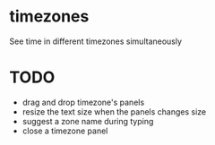 # timezones
See time in different timezones simultaneously

# TODO
- drag and drop timezone's panels
- resize the text size when the panels changes size
- suggest a zone name during typing
- close a timezone panel
